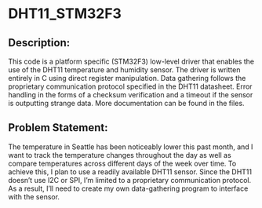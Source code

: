 # DHT11_STM32F3
## Description:
This code is a platform specific (STM32F3) low-level driver that enables the use of the DHT11
temperature and humidity sensor. The driver is written entirely in C using direct register
manipulation. Data gathering follows the proprietary communication protocol specified in the
DHT11 datasheet. Error handling in the forms of a checksum verification and a timeout if the
sensor is outputting strange data. More documentation can be found in the files.
## Problem Statement:
The temperature in Seattle has been noticeably lower this past month, and I want to track the
temperature changes throughout the day as well as compare temperatures across different days
of the week over time. To achieve this, I plan to use a readily available DHT11 sensor. Since the
DHT11 doesn’t use I2C or SPI, I’m limited to a proprietary communication protocol. As a result,
I’ll need to create my own data-gathering program to interface with the sensor.


